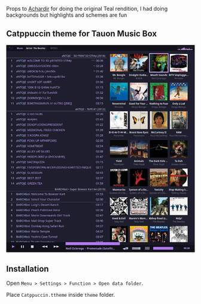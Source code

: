 Props to [Achardir](https://github.com/Achardir) for doing the original Teal rendition, I had doing backgrounds but highlights and schemes are fun

## Catppuccin theme for Tauon Music Box

![preview](Catppuccin_Mauve_Tauon.png)

## Installation
Open `Menu > Settings > Function > Open data folder`.

Place `Catppuccin.ttheme` inside `theme` folder.
